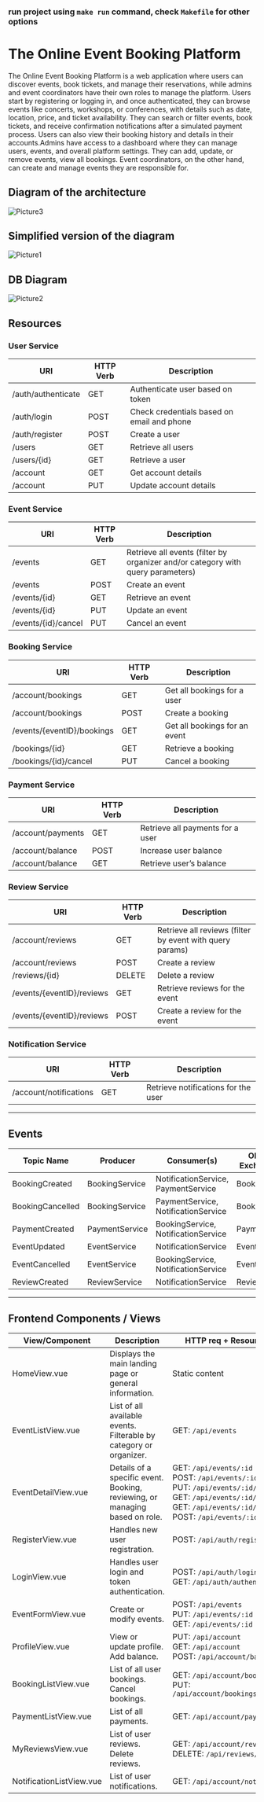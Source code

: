 ### run project using ``` make run ``` command, check ``` Makefile ``` for other options

# The Online Event Booking Platform

The Online Event Booking Platform is a web application where users can discover events, book tickets, and manage their reservations, while admins and event coordinators have their own roles to manage the platform. Users start by registering or logging in, and once authenticated, they can browse events like concerts, workshops, or conferences, with details such as date, location, price, and ticket availability. They can search or filter events, book tickets, and receive confirmation notifications after a simulated payment process. Users can also view their booking history and details in their accounts.Admins have access to a dashboard where they can manage users, events, and overall platform settings. They can add, update, or remove events, view all bookings. Event coordinators, on the other hand, can create and manage events they are responsible for.

## Diagram of the architecture
![Picture3](https://github.com/user-attachments/assets/bdc926ab-557a-41af-80df-d49596ab668a)

## Simplified version of the diagram
![Picture1](https://github.com/user-attachments/assets/34c1c5ab-58df-425f-817f-2de00cbfa98f)


## DB Diagram
![Picture2](https://github.com/user-attachments/assets/0bd686a4-30c2-44b6-b5c1-c735da0ef93d)


## Resources

### User Service

| URI | HTTP Verb | Description |
|-----|-----------|-------------|
| /auth/authenticate | GET | Authenticate user based on token |
| /auth/login | POST | Check credentials based on email and phone |
| /auth/register | POST | Create a user |
| /users | GET | Retrieve all users |
| /users/{id} | GET | Retrieve a user |
| /account | GET | Get account details |
| /account | PUT | Update account details |

### Event Service

| URI | HTTP Verb | Description |
|-----|-----------|-------------|
| /events | GET | Retrieve all events (filter by organizer and/or category with query parameters) |
| /events | POST | Create an event |
| /events/{id} | GET | Retrieve an event |
| /events/{id} | PUT | Update an event |
| /events/{id}/cancel | PUT | Cancel an event |

### Booking Service

| URI | HTTP Verb | Description |
|-----|-----------|-------------|
| /account/bookings | GET | Get all bookings for a user |
| /account/bookings | POST | Create a booking |
| /events/{eventID}/bookings | GET | Get all bookings for an event |
| /bookings/{id} | GET | Retrieve a booking |
| /bookings/{id}/cancel | PUT | Cancel a booking |

### Payment Service

| URI | HTTP Verb | Description |
|-----|-----------|-------------|
| /account/payments | GET | Retrieve all payments for a user |
| /account/balance | POST | Increase user balance |
| /account/balance | GET | Retrieve user’s balance |

### Review Service

| URI | HTTP Verb | Description |
|-----|-----------|-------------|
| /account/reviews | GET | Retrieve all reviews (filter by event with query params) |
| /account/reviews | POST | Create a review |
| /reviews/{id} | DELETE | Delete a review |
| /events/{eventID}/reviews | GET | Retrieve reviews for the event |
| /events/{eventID}/reviews | POST | Create a review for the event |

### Notification Service

| URI | HTTP Verb | Description |
|-----|-----------|-------------|
| /account/notifications | GET | Retrieve notifications for the user |

---

## Events

| Topic Name | Producer | Consumer(s) | Object Exchanged |
|------------|----------|-------------|------------------|
| BookingCreated | BookingService | NotificationService, PaymentService | BookingDTO |
| BookingCancelled | BookingService | PaymentService, NotificationService | BookingDTO |
| PaymentCreated | PaymentService | BookingService, NotificationService | PaymentDTO |
| EventUpdated | EventService | NotificationService | EventDTO |
| EventCancelled | EventService | BookingService, NotificationService | EventDTO |
| ReviewCreated | ReviewService | NotificationService | ReviewDTO |

---

## Frontend Components / Views

| View/Component | Description | HTTP req + Resources (URI) |
|----------------|-------------|-----------------------------|
| HomeView.vue | Displays the main landing page or general information. | Static content |
| EventListView.vue | List of all available events. Filterable by category or organizer. | GET: `/api/events` |
| EventDetailView.vue | Details of a specific event. Booking, reviewing, or managing based on role. | GET: `/api/events/:id`<br>POST: `/api/events/:id/bookings`<br>PUT: `/api/events/:id/cancel`<br>GET: `/api/events/:id/bookings`<br>GET: `/api/events/:id/reviews`<br>POST: `/api/events/:id/reviews` |
| RegisterView.vue | Handles new user registration. | POST: `/api/auth/register` |
| LoginView.vue | Handles user login and token authentication. | POST: `/api/auth/login`<br>GET: `/api/auth/authenticate` |
| EventFormView.vue | Create or modify events. | POST: `/api/events`<br>PUT: `/api/events/:id`<br>GET: `/api/events/:id` |
| ProfileView.vue | View or update profile. Add balance. | PUT: `/api/account`<br>GET: `/api/account`<br>POST: `/api/account/balance` |
| BookingListView.vue | List of all user bookings. Cancel bookings. | GET: `/api/account/bookings`<br>PUT: `/api/account/bookings/{id}/cancel` |
| PaymentListView.vue | List of all payments. | GET: `/api/account/payments` |
| MyReviewsView.vue | List of user reviews. Delete reviews. | GET: `/api/account/reviews`<br>DELETE: `/api/reviews/:id` |
| NotificationListView.vue | List of user notifications. | GET: `/api/account/notifications` |
